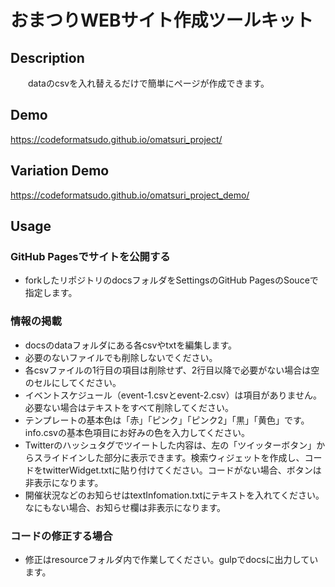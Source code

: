 # おまつりWEBサイト作成ツールキット

## Description
　　dataのcsvを入れ替えるだけで簡単にページが作成できます。

## Demo
  https://codeformatsudo.github.io/omatsuri_project/
		
## Variation Demo
  https://codeformatsudo.github.io/omatsuri_project_demo/

## Usage
### GitHub Pagesでサイトを公開する
* forkしたリポジトリのdocsフォルダをSettingsのGitHub PagesのSouceで指定します。

### 情報の掲載
* docsのdataフォルダにある各csvやtxtを編集します。
* 必要のないファイルでも削除しないでください。
* 各csvファイルの1行目の項目は削除せず、2行目以降で必要がない場合は空のセルにしてください。
* イベントスケジュール（event-1.csvとevent-2.csv）は項目がありません。必要ない場合はテキストをすべて削除してください。
* テンプレートの基本色は「赤」「ピンク」「ピンク2」「黒」「黄色」です。info.csvの基本色項目にお好みの色を入力してください。
* Twitterのハッシュタグでツイートした内容は、左の「ツイッターボタン」からスライドインした部分に表示できます。検索ウィジェットを作成し、コードをtwitterWidget.txtに貼り付けてください。コードがない場合、ボタンは非表示になります。
* 開催状況などのお知らせはtextInfomation.txtにテキストを入れてください。なにもない場合、お知らせ欄は非表示になります。

### コードの修正する場合
* 修正はresourceフォルダ内で作業してください。gulpでdocsに出力しています。